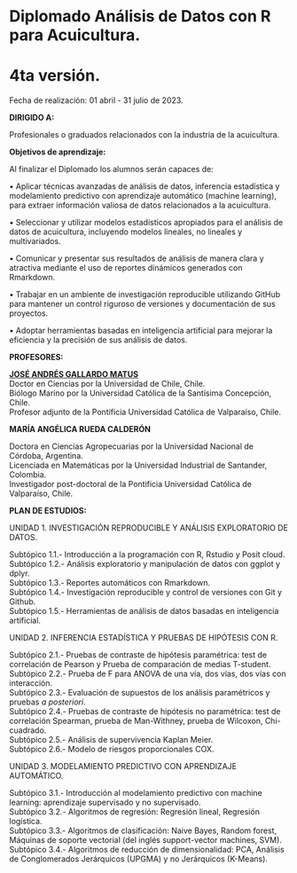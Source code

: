 # Diplomado Análisis de Datos con R para Acuicultura.
# 4ta versión.

Fecha de realización: 01 abril - 31 julio de 2023.

**DIRIGIDO A:**

Profesionales o graduados relacionados con la industria de la acuicultura.

**Objetivos de aprendizaje:**

Al finalizar el Diplomado los alumnos serán capaces de:  

• Aplicar técnicas avanzadas de análisis de datos, inferencia estadística y modelamiento predictivo con aprendizaje automático (machine learning), para extraer información valiosa de datos relacionados a la acuicultura.  

• Seleccionar y utilizar modelos estadísticos apropiados para el análisis de datos de acuicultura, incluyendo modelos lineales, no lineales y multivariados.  

• Comunicar y presentar sus resultados de análisis de manera clara y atractiva mediante el uso de reportes dinámicos generados con Rmarkdown.  

• Trabajar en un ambiente de investigación reproducible utilizando GitHub para mantener un control riguroso de versiones y documentación de sus proyectos.  

• Adoptar herramientas basadas en inteligencia artificial para mejorar la eficiencia y la precisión de sus análisis de datos.  


**PROFESORES:**  

[**JOSÉ ANDRÉS GALLARDO MATUS**](https://github.com/DrJoseGallardo)      
Doctor en Ciencias por la Universidad de Chile, Chile.  
Biólogo Marino por la Universidad Católica de la Santísima Concepción, Chile.  
Profesor adjunto de la Pontificia Universidad Católica de Valparaíso, Chile.  

**MARÍA ANGÉLICA RUEDA CALDERÓN**  

Doctora en Ciencias Agropecuarias por la Universidad Nacional de Córdoba, Argentina.   
Licenciada en Matemáticas por la Universidad Industrial de Santander, Colombia.  
Investigador post-doctoral de la Pontificia Universidad Católica de Valparaíso, Chile.  

**PLAN DE ESTUDIOS:**

UNIDAD 1. INVESTIGACIÓN REPRODUCIBLE Y ANÁLISIS EXPLORATORIO DE DATOS.  

Subtópico 1.1.- Introducción a la programación con R, Rstudio y Posit cloud.  
Subtópico 1.2.- Análisis exploratorio y manipulación de datos con ggplot y dplyr.  
Subtópico 1.3.- Reportes automáticos con Rmarkdown.  
Subtópico 1.4.- Investigación reproducible y control de versiones con Git y Github.  
Subtópico 1.5.- Herramientas de análisis de datos basadas en inteligencia artificial.  

UNIDAD 2. INFERENCIA ESTADÍSTICA Y PRUEBAS DE HIPÓTESIS CON R.  

Subtópico 2.1.- Pruebas de contraste de hipótesis paramétrica: test de correlación de Pearson y Prueba de comparación de medias T-student.  
Subtópico 2.2.- Prueba de F para ANOVA de una vía, dos vías, dos vías con interacción.  
Subtópico 2.3.- Evaluación de supuestos de los análisis paramétricos y pruebas *a posteriori*.  
Subtópico 2.4.- Pruebas de contraste de hipótesis no paramétrica: test de correlación Spearman, prueba de Man-Withney, prueba de Wilcoxon, Chi-cuadrado.  
Subtópico 2.5.- Análisis de supervivencia Kaplan Meier.  
Subtópico 2.6.- Modelo de riesgos proporcionales COX.  

UNIDAD 3. MODELAMIENTO PREDICTIVO CON APRENDIZAJE AUTOMÁTICO.  

Subtópico 3.1.- Introducción al modelamiento predictivo con machine learning: aprendizaje supervisado y no supervisado.  
Subtópico 3.2.- Algoritmos de regresión: Regresión lineal, Regresión logística.  
Subtópico 3.3.- Algoritmos de clasificación: Naive Bayes, Random forest, Máquinas de soporte vectorial (del inglés support-vector machines, SVM).  
Subtópico 3.4.- Algoritmos de reducción de dimensionalidad: PCA, Análisis de Conglomerados Jerárquicos (UPGMA) y no Jerárquicos (K-Means).  

